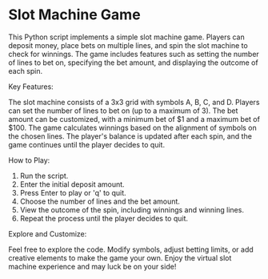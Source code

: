 
# Slot Machine Game

This Python script implements a simple slot machine game. Players can deposit money, place bets on multiple lines, and spin the slot machine to check for winnings. The game includes features such as setting the number of lines to bet on, specifying the bet amount, and displaying the outcome of each spin.

Key Features:

The slot machine consists of a 3x3 grid with symbols A, B, C, and D.
Players can set the number of lines to bet on (up to a maximum of 3).
The bet amount can be customized, with a minimum bet of $1 and a maximum bet of $100.
The game calculates winnings based on the alignment of symbols on the chosen lines.
The player's balance is updated after each spin, and the game continues until the player decides to quit.

How to Play:

1. Run the script.
2. Enter the initial deposit amount.
3. Press Enter to play or 'q' to quit.
4. Choose the number of lines and the bet amount.
5. View the outcome of the spin, including winnings and winning lines.
6. Repeat the process until the player decides to quit.

Explore and Customize:

Feel free to explore the code.
Modify symbols, adjust betting limits, or add creative elements to make the game your own.
Enjoy the virtual slot machine experience and may luck be on your side!
